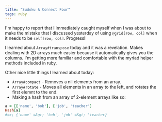 ```yaml
---
title: "Sudoku & Connect Four"
tags: ruby
---
```


I'm happy to report that I immediately caught myself when I was about to make the mistake that I discussed yesterday of using `@grid[row, col]` when it needs to be `self[row, col]`. Progress!

I learned about `Array#transpose` today and it was a revelation. Makes dealing with 2D arrays much easier because it automatically gives you the columns. I'm getting more familiar and comfortable with the myriad helper methods included in ruby.

Other nice little things I learned about today:

 * `Array#compact` - Removes a nil elements from an array.
 * `Array#rotate` - Moves all elements in an array to the left, and rotates the first elemnt to the end.
 * Making a hash from an array of 2-element arrays like so:
 
```ruby
a = [['name', 'bob'], ['job', 'teacher']
Hash[a] 
#=>; {'name' =&gt; 'bob', 'job' =&gt; 'teacher}
```